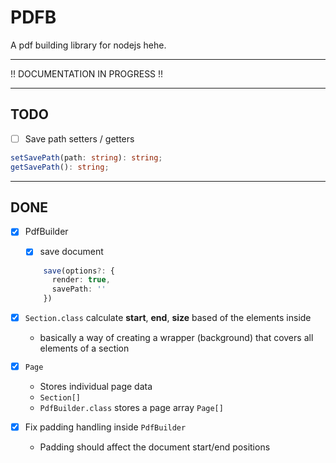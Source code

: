 # PDFB

A pdf building library for nodejs hehe.

---

!! DOCUMENTATION IN PROGRESS !!

---

## TODO
  * [ ] Save path setters / getters
  ```typescript
  setSavePath(path: string): string;
  getSavePath(): string;
  ``` 

---

## DONE

* [x] PdfBuilder 
  * [x] save document
  ```typescript
      save(options?: {
        render: true,
        savePath: ''
      })
  ```

* [x] ```Section.class``` calculate **start**, **end**, **size** based of the elements inside
  * basically a way of creating a wrapper (background) that covers all elements of a section

* [x] ```Page```
  * Stores individual page data
  * ```Section[]```
  * ```PdfBuilder.class``` stores a page array ```Page[]```

* [x] Fix padding handling inside ```PdfBuilder```
  * Padding should affect the document start/end positions
